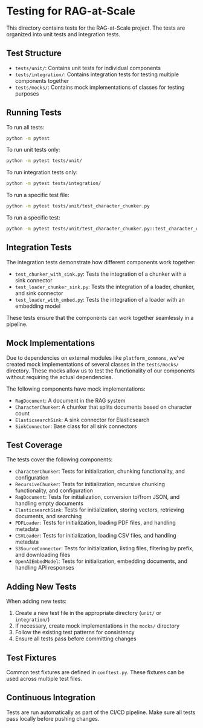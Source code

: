 # Testing for RAG-at-Scale

This directory contains tests for the RAG-at-Scale project. The tests are organized into unit tests and integration tests.

## Test Structure

- `tests/unit/`: Contains unit tests for individual components
- `tests/integration/`: Contains integration tests for testing multiple components together
- `tests/mocks/`: Contains mock implementations of classes for testing purposes

## Running Tests

To run all tests:

```bash
python -m pytest
```

To run unit tests only:

```bash
python -m pytest tests/unit/
```

To run integration tests only:

```bash
python -m pytest tests/integration/
```

To run a specific test file:

```bash
python -m pytest tests/unit/test_character_chunker.py
```

To run a specific test:

```bash
python -m pytest tests/unit/test_character_chunker.py::test_character_chunker_initialization
```

## Integration Tests

The integration tests demonstrate how different components work together:

- `test_chunker_with_sink.py`: Tests the integration of a chunker with a sink connector
- `test_loader_chunker_sink.py`: Tests the integration of a loader, chunker, and sink connector
- `test_loader_with_embed.py`: Tests the integration of a loader with an embedding model

These tests ensure that the components can work together seamlessly in a pipeline.

## Mock Implementations

Due to dependencies on external modules like `platform_commons`, we've created mock implementations of several classes in the `tests/mocks/` directory. These mocks allow us to test the functionality of our components without requiring the actual dependencies.

The following components have mock implementations:

- `RagDocument`: A document in the RAG system
- `CharacterChunker`: A chunker that splits documents based on character count
- `ElasticsearchSink`: A sink connector for Elasticsearch
- `SinkConnector`: Base class for all sink connectors

## Test Coverage

The tests cover the following components:

- `CharacterChunker`: Tests for initialization, chunking functionality, and configuration
- `RecursiveChunker`: Tests for initialization, recursive chunking functionality, and configuration
- `RagDocument`: Tests for initialization, conversion to/from JSON, and handling empty documents
- `ElasticsearchSink`: Tests for initialization, storing vectors, retrieving documents, and searching
- `PDFLoader`: Tests for initialization, loading PDF files, and handling metadata
- `CSVLoader`: Tests for initialization, loading CSV files, and handling metadata
- `S3SourceConnector`: Tests for initialization, listing files, filtering by prefix, and downloading files
- `OpenAIEmbedModel`: Tests for initialization, embedding documents, and handling API responses

## Adding New Tests

When adding new tests:

1. Create a new test file in the appropriate directory (`unit/` or `integration/`)
2. If necessary, create mock implementations in the `mocks/` directory
3. Follow the existing test patterns for consistency
4. Ensure all tests pass before committing changes

## Test Fixtures

Common test fixtures are defined in `conftest.py`. These fixtures can be used across multiple test files.

## Continuous Integration

Tests are run automatically as part of the CI/CD pipeline. Make sure all tests pass locally before pushing changes.